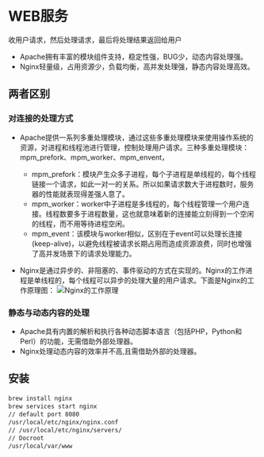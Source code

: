 # WEB服务
收用户请求，然后处理请求，最后将处理结果返回给用户

- Apache拥有丰富的模块组件支持，稳定性强，BUG少，动态内容处理强。
- Nginx轻量级，占用资源少，负载均衡，高并发处理强，静态内容处理高效。

## 两者区别

### 对连接的处理方式
- Apache提供一系列多重处理模块，通过这些多重处理模块来使用操作系统的资源，对进程和线程池进行管理，控制处理用户请求。三种多重处理模块：mpm_prefork、mpm_worker、mpm_envent，
    + mpm_prefork：模块产生众多子进程，每个子进程是单线程的，每个线程链接一个请求，如此一对一的关系。所以如果请求数大于进程数时，服务器的性能就表现得差强人意了。
    + mpm_worker：worker中子进程是多线程的，每个线程管理一个用户连接。线程数要多于进程数量，这也就意味着新的连接能立刻得到一个空闲的线程，而不用等待进程空闲。
    + mpm_event：该模块与worker相似，区别在于event可以处理长连接(keep-alive)，以避免线程被请求长期占用而造成资源浪费，同时也增强了高并发场景下的请求处理能力。 

- Nginx是通过异步的、非阻塞的、事件驱动的方式在实现的。Nginx的工作进程是单线程的，每个线程可以异步的处理大量的用户请求。下面是Nginx的工作原理图：
![Nginx的工作原理](..\_static\nginx.png)

### 静态与动态内容的处理
- Apache具有内置的解析和执行各种动态脚本语言（包括PHP，Python和Perl）的功能，无需借助外部处理器。
- Nginx处理动态内容的效率并不高,且需借助外部的处理器。


##  安装

```
brew install nginx
brew services start nginx
// default port 8080  
/usr/local/etc/nginx/nginx.conf
// /usr/local/etc/nginx/servers/
// Docroot 
/usr/local/var/www
```
